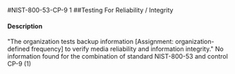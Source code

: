 #NIST-800-53-CP-9 1
##Testing For Reliability / Integrity
#### Description
"The organization tests backup information [Assignment: organization-defined frequency] to verify media reliability and information integrity."
No information found for the combination of standard NIST-800-53 and control CP-9 (1)
